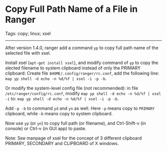 # Copy Full Path Name of a File in Ranger
Tags: copy; linux; xsel

------

After version 1.4.0, ranger add a command `yp` to copy full path name of
the selected file with xsel.

Install xsel (`apt-get install xsel`), and modify command of `yp` to copy
the slected filename to system clipboard instead of only the PRIMARY clipboard:
Create file `$HOME/.config/ranger/rc.conf`, add the following line:
`map yp shell -d echo -n %d/%f | xsel -i -p -b`.

Or modify the system-level config file (not recommended):
in file `/etc/ranger/config/rc.conf`,
modify `map yp shell -d echo -n %d/%f | xsel -i` to:
`map yp shell -d echo -n %d/%f | xsel -i -p -b`.

Add `-p -b` to command `yd` and `yn` as well.
Here `-p` means copy to `PRIMARY` clipboard,
while `-b` means copy to system clipboard.

Now use `yp` (or `yn`) to copy full path (or filename),
and Ctrl-Shift-v (in console) or Ctrl-v (in GUI app) to paste.

Note: See manpage of xsel for the concept of 3 different clipboard PRIMARY,
SECONDARY and CLIPBOARD of X windows.
